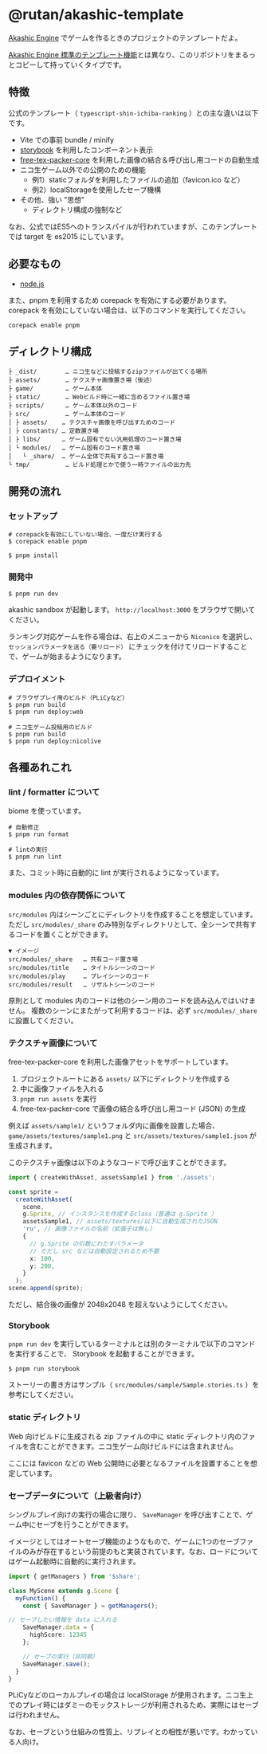 # @rutan/akashic-template

[Akashic Engine](https://akashic-games.github.io/) でゲームを作るときのプロジェクトのテンプレートだよ。

[Akashic Engine 標準のテンプレート機能](https://github.com/akashic-contents/templates)とは異なり、このリポジトリをまるっとコピーして持っていくタイプです。

## 特徴
公式のテンプレート（ `typescript-shin-ichiba-ranking` ）との主な違いは以下です。

- Vite での事前 bundle / minify
- [storybook](https://storybook.js.org/) を利用したコンポーネント表示
- [free-tex-packer-core](https://github.com/odrick/free-tex-packer-core) を利用した画像の結合＆呼び出し用コードの自動生成
- ニコ生ゲーム以外での公開のための機能
  - 例1）staticフォルダを利用したファイルの追加（favicon.ico など）
  - 例2）localStorageを使用したセーブ機構
- その他、強い "思想"
  - ディレクトリ構成の強制など

なお、公式ではES5へのトランスパイルが行われていますが、このテンプレートでは target を es2015 にしています。

## 必要なもの

- [node.js](https://nodejs.org/)

また、pnpm を利用するため corepack を有効にする必要があります。  
corepack を有効にしていない場合は、以下のコマンドを実行してください。

```
corepack enable pnpm
```

## ディレクトリ構成
```
├ _dist/        … ニコ生などに投稿するzipファイルが出てくる場所
├ assets/       … テクスチャ画像置き場（後述）
├ game/         … ゲーム本体
├ static/       … Webビルド時に一緒に含めるファイル置き場
├ scripts/      … ゲーム本体以外のコード
├ src/          … ゲーム本体のコード
│ ├ assets/    … テクスチャ画像を呼び出すためのコード
│ ├ constants/ … 定数置き場
│ ├ libs/      … ゲーム固有でない汎用処理のコード置き場
│ └ modules/   … ゲーム固有のコード置き場
│   └ _share/  … ゲーム全体で共有するコード置き場
└ tmp/          … ビルド処理とかで使う一時ファイルの出力先
```

## 開発の流れ

### セットアップ
```
# corepackを有効にしていない場合、一度だけ実行する
$ corepack enable pnpm

$ pnpm install
```

### 開発中
```
$ pnpm run dev
```

akashic sandbox が起動します。
`http://localhost:3000` をブラウザで開いてください。

ランキング対応ゲームを作る場合は、右上のメニューから `Niconico` を選択し、`セッションパラメータを送る（要リロード）` にチェックを付けてリロードすることで、ゲームが始まるようになります。

### デプロイメント
```
# ブラウザプレイ用のビルド（PLiCyなど）
$ pnpm run build
$ pnpm run deploy:web

# ニコ生ゲーム投稿用のビルド
$ pnpm run build
$ pnpm run deploy:nicolive
```

## 各種あれこれ

### lint / formatter について

biome を使っています。

```
# 自動修正
$ pnpm run format

# lintの実行
$ pnpm run lint
```

また、コミット時に自動的に lint が実行されるようになっています。

### modules 内の依存関係について

`src/modules` 内はシーンごとにディレクトリを作成することを想定しています。  
ただし `src/modules/_share` のみ特別なディレクトリとして、全シーンで共有するコードを置くことができます。

```
▼ イメージ
src/modules/_share   … 共有コード置き場
src/modules/title    … タイトルシーンのコード
src/modules/play     … プレイシーンのコード
src/modules/result   … リザルトシーンのコード
```

原則として modules 内のコードは他のシーン用のコードを読み込んではいけません。
複数のシーンにまたがって利用するコードは、必ず `src/modules/_share` に設置してください。

### テクスチャ画像について
free-tex-packer-core を利用した画像アセットをサポートしています。

1. プロジェクトルートにある `assets/` 以下にディレクトリを作成する
2. 中に画像ファイルを入れる
3. `pnpm run assets` を実行
4. free-tex-packer-core で画像の結合＆呼び出し用コード (JSON) の生成

例えば `assets/sample1/` というフォルダ内に画像を設置した場合、 `game/assets/textures/sample1.png` と `src/assets/textures/sample1.json` が生成されます。

このテクスチャ画像は以下のようなコードで呼び出すことができます。

```typescript
import { createWithAsset, assetsSample1 } from './assets';

const sprite =
  createWithAsset(
    scene,
    g.Sprite, // インスタンスを作成するclass（普通は g.Sprite ）
    assetsSample1, // assets/textures/以下に自動生成されたJSON
    'ru', // 画像ファイルの名前（拡張子は無し）
    {
      // g.Sprite の引数にわたすパラメータ
      // ただし src などは自動設定されるため不要
      x: 100,
      y: 200,
    }
  );
scene.append(sprite);
```

ただし、結合後の画像が 2048x2048 を超えないようにしてください。

### Storybook

`pnpm run dev` を実行しているターミナルとは別のターミナルで以下のコマンドを実行することで、 Storybook を起動することができます。

```
$ pnpm run storybook
```

ストーリーの書き方はサンプル（ `src/modules/sample/Sample.stories.ts` ）を参考にしてください。

### static ディレクトリ
Web 向けビルドに生成される zip ファイルの中に static ディレクトリ内のファイルを含むことができます。ニコ生ゲーム向けビルドには含まれません。

ここには favicon などの Web 公開時に必要となるファイルを設置することを想定しています。

### セーブデータについて（上級者向け）

シングルプレイ向けの実行の場合に限り、 `SaveManager` を呼び出すことで、ゲーム中にセーブを行うことができます。

イメージとしてはオートセーブ機能のようなもので、ゲームに1つのセーブファイルのみが存在するという前提のもと実装されています。なお、ロードについてはゲーム起動時に自動的に実行されます。

```typescript
import { getManagers } from '$share';

class MyScene extends g.Scene {
  myFunction() {
    const { SaveManager } = getManagers();

// セーブしたい情報を data に入れる
    SaveManager.data = {
      highScore: 12345
    };

    // セーブの実行（非同期）
    SaveManager.save();
  }
}
```

PLiCyなどのローカルプレイの場合は localStorage が使用されます。ニコ生上でのプレイ時にはダミーのモックストレージが利用されるため、実際にはセーブは行われません。

なお、セーブという仕組みの性質上、リプレイとの相性が悪いです。わかっている人向け。
